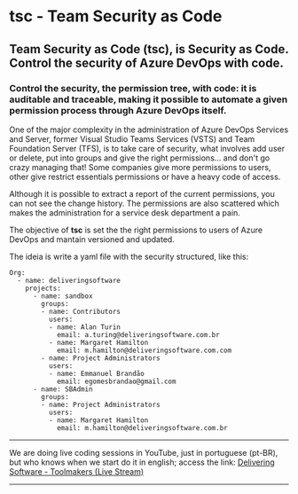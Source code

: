 # tsc - Team Security as Code
## Team Security as Code (tsc), is Security as Code. Control the security of Azure DevOps with code.

### Control the security, the permission tree, with code: it is auditable and traceable, making it possible to automate a given permission process through Azure DevOps itself.

One of the major complexity in the administration of Azure DevOps Services and Server, former Visual Studio Teams Services (VSTS) and Team Foundation Server (TFS), is to take care of security, what involves add user or delete, put into groups and give the right permissions... and don't go crazy managing that! Some companies give more permissions to users, other give restrict essentials permissions or have a heavy code of access.

Although it is possible to extract a report of the current permissions, you can not see the change history. The permissions are also scattered which makes the administration for a service desk department a pain.
 
The objective of **tsc** is set the the right permissions to users of Azure DevOps and mantain versioned and updated. 

The ideia is write a yaml file with the security structured, like this:

```
Org: 
  - name: deliveringsoftware
    projects:        
      - name: sandbox
        groups:
        - name: Contributors
          users:
          - name: Alan Turin
            email: a.turing@deliveringsoftware.com.br
          - name: Margaret Hamilton
            email: m.hamilton@deliveringsoftware.com.com
        - name: Project Administrators 
          users:
          - name: Emmanuel Brandão
            email: egomesbrandao@gmail.com
      - name: SBAdmin
        groups:
        - name: Project Administrators 
          users:
          - name: Margaret Hamilton
            email: m.hamilton@deliveringsoftware.com.br
```

---

We are doing live coding sessions in YouTube, just in portuguese (pt-BR), but who knows when we start do it in english; access the link: [Delivering Software - Toolmakers (Live Stream)](https://youtu.be/xZtUsEyESnY) 

---
